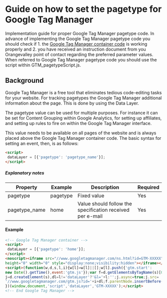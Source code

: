 Guide on how to set the pagetype for Google Tag Manager
=================================

Implementation guide for proper Google Tag Manager pagetype code. In advance of implementing the Google Tag Manager pagetype code you should check if 1. the [Google Tag Manager container code](https://github.com/orangevalley/GTM_standard) is working properly and 2. you have received an instruction document from you Orangevalley point of contact regarding the preferred parameter values. When referred to Google Tag Manager pagetype code you should use the script within GTM_pagetypeScript.js.

## Background
Google Tag Manager is a free tool that eliminates tedious code-editing tasks for your website. For tracking pagetypes the Google Tag Manager additional information about the page. This is done by using the Data Layer.

The pagetype value can be used for multiple purposes. For instance it can be set for Content Grouping within Google Analytics, for setting up affiliates, and setting up rules to fire on within the Google Tag Manager interface.

This value needs to be available on all pages of the website and is always placed above the Google Tag Manager container code. The basic syntax for setting an event, then, is as follows:

```html
<script>
 dataLayer = [{'pagetype': 'pagetype_name'}];
</script>
```

##### Explanatory notes
| Property       | Example   | Description                                                     | Required |
| -------------- | --------- |---------------------------------------------------------------- | -------- |
| pagetype          | pagetype     | Fixed value                                                     | Yes      |
| pagetype_name     | home    | Value should follow the specification received per e-mail | Yes      |


#### Example
```html
<!-- Google Tag Manager container -->
<script>
 dataLayer = [{'pagetype': 'home'}];
</script>
<noscript><iframe src="//www.googletagmanager.com/ns.html?id=GTM-XXXXX"
height="0" width="0" style="display:none;visibility:hidden"></iframe></noscript>
<script>(function(w,d,s,l,i){w[l]=w[l]||[];w[l].push({'gtm.start':
new Date().getTime(),event:'gtm.js'});var f=d.getElementsByTagName(s)[0],
j=d.createElement(s),dl=l!='dataLayer'?'&l='+l:'';j.async=true;j.src=
'//www.googletagmanager.com/gtm.js?id='+i+dl;f.parentNode.insertBefore(j,f);
})(window,document,'script','dataLayer','GTM-XXXXX');</script>
<!-- End Google Tag Manager -->


